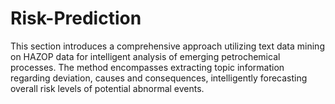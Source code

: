 # Risk-Prediction
This section introduces a comprehensive approach utilizing text data mining on HAZOP data for intelligent analysis of emerging petrochemical processes. The method encompasses extracting topic information regarding deviation, causes and consequences, intelligently forecasting overall risk levels of potential abnormal events.
